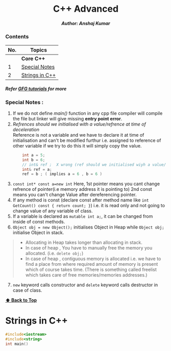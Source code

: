 <h1 align="center">
    C++ Advanced
 </h1>
 <h5 align="center">
   Author: Anshaj Kumar
 </h5>
 
 
 ### Contents  
 
| No. | Topics |
| --- | --------- |
|    | **Core C++** |
|1   | [Special Notes](#special-notes-) |
|2   | [Strings in C++](#strings-in-c) |




##### *Refer [GFG tutorials](https://www.geeksforgeeks.org/software-design-patterns) for more*



 ###    Special Notes :  
 
 1. If we do not define *main()* function in any cpp file compiler will compile the file but linker will give missing **entry point error**.
 2. *Refrences should we initialised with a value/refrence at time of deceleration*  
 Reference is not a variable and we have to declare it at time of initialisation and 
	 can't be modified furthur i.e. assigned to reference of other variable if we try to do this 
  	it will simply copy the value.
    ```C++
		int a = 5;
		int b = 6;
		// int& ref ;  X wrong (ref should we initialised wiyh a value/refrence at time of deceleration)
		int& ref = a;
		ref = b ; ( implies a = 6 , b = 6 ) 
    ```  
   3. `const int* const a=new int`  Here, 1st pointer means you cant change refrence of pointer(i.e memory address it is pointing to) 2nd const means you can't change Value after dereferencing pointer.
   4. If any method is const (declare const after method name like `int GetCount() const { return count; }`) i.e. it is read only and not going to change value of any variable of class.
   5. If a variable is declared as `mutable int a;`, it can be changed from inside of const methods.  
   6. `Object obj = new Object();` initialises Object in Heap while `Object obj;` initialise Object in stack.  
>  *  Allocating in Heap takes longer than allocating in stack.  
>  *  In case of heap , You have to manually free the memory you allocated. (i.e. `delete obj;`)  
>  *  In case of heap , contiguous memory is allocated i.e. we have to find a place from where required amount of memory is present which of course takes time. (There is something called freelist which takes care of free memories/memories addresses.)
	
   7. `new` keyword calls constructor and `delete` keyword calls destructor in case of class.
   

   
**[⬆ Back to Top](#----c-advanced-)** 

# Strings in C++
```C++
#include<iostream>
#include<string>
int main()

```
